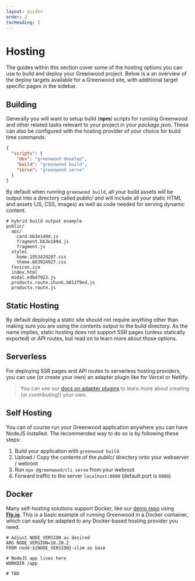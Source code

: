 ```yaml
---
layout: guides
order: 2
tocHeading: 2
---
```


<!-- prettier-ignore-start -->
<div class="heading-box">
  <h1>Hosting</h1>

  The guides within this section cover some of the hosting options you can use to build and deploy your Greenwood project. Below is a an overview of the deploy targets available for a Greenwood site, with additional target specific pages in the sidebar.
</div>
<!-- prettier-ignore-end -->

## Building

Generally you will want to setup build (**npm**) scripts for running Greenwood and other related tasks relevant to your project in your _package.json_. These can also be configured with the hosting provider of your choice for build time commands.

```json
{
  "scripts": {
    "dev": "greenwood develop",
    "build": "greenwood build",
    "serve": "greenwood serve"
  }
}
```

By default when running `greenwood build`, all your build assets will be output into a directory called _public/_ and will include all your static HTML and assets (JS, CSS, images) as well as code needed for serving dynamic content.

```shell
# hybrid build output example
public/
  api/
    card.bb3e149d.js
    fragment.bb3e149d.js
    fragment.js
  styles
    home.1953429207.css
    theme.663924927.css
  favicon.ico
  index.html
  modal.edbd7922.js
  products.route.chunk.b012f9ed.js
  products.route.js
```

## Static Hosting

By default deploying a static site should not require anything other than making sure you are using the contents output to the build directory. As the name implies, static hosting does not support SSR pages (unless statically exported) or API routes, but read on to learn more about those options.

## Serverless

For deploying SSR pages and API routes to serverless hosting providers, you can use (or create your own) an adapter plugin like for Vercel or Netlify.

> You can see our [docs on adapter plugins](/docs/plugins/) to learn more about creating (or contributing!) your own.

## Self Hosting

You can of course run your Greenwood application anywhere you can have NodeJS installed. The recommended way to do so is by following these steps:

1. Build your application with `greenwood build`
1. Upload / Copy the contents of the _public/_ directory onto your webserver / webroot
1. Run `npx @greenwood/cli serve` from your webroot
1. Forward traffic to the server `localhost:8080` (default port is `8080`)

## Docker

Many self-hosting solutions support Docker, like our [demo repo](https://github.com/ProjectEvergreen/greenwood-demo-platform-fly) using [**Fly.io**](https://fly.io/). This is a basic example of running Greenwood in a Docker container, which can easily be adapted to any Docker-based hosting provider you need.

```shell
# Adjust NODE_VERSION as desired
ARG NODE_VERSION=18.20.2
FROM node:${NODE_VERSION}-slim as base

# NodeJS app lives here
WORKDIR /app

# TBD
```
